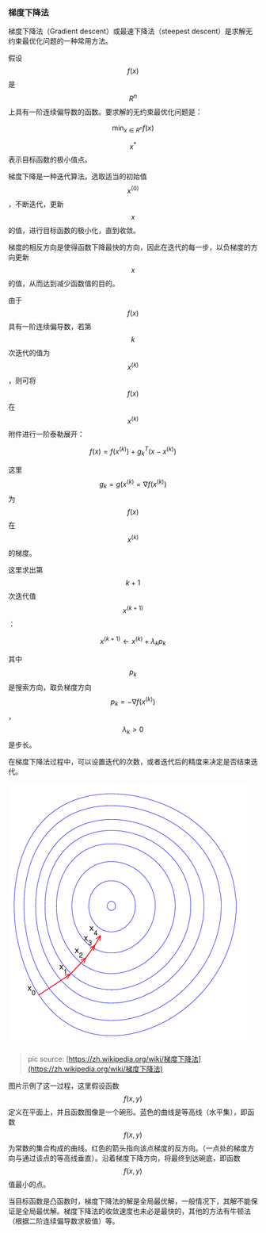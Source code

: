 ### 梯度下降法

梯度下降法（Gradient descent）或最速下降法（steepest descent）是求解无约束最优化问题的一种常用方法。

假设$$f(x)$$是$$R^n$$上具有一阶连续偏导数的函数。要求解的无约束最优化问题是：


$$
    \displaystyle\min_{x\in R^n}     f(x)
$$


$$x^*$$表示目标函数的极小值点。

梯度下降是一种迭代算法。选取适当的初始值$$x^{(0)}$$，不断迭代，更新$$x$$的值，进行目标函数的极小化，直到收敛。

梯度的相反方向是使得函数下降最快的方向，因此在迭代的每一步，以负梯度的方向更新$$x$$的值，从而达到减少函数值的目的。

由于$$f(x)$$具有一阶连续偏导数，若第$$k$$次迭代的值为$$x^{(k)}$$，则可将$$f(x)$$在$$x^{(k)}$$附件进行一阶泰勒展开：


$$
f(x)=f(x^{(k)})+g^T_k(x-x^{(k)})
$$


这里$$g_k=g(x^{(k)}=\nabla f(x^{(k)})$$为$$f(x)$$在$$x^{(k)}$$的梯度。

这里求出第$$k+1$$次迭代值$$x^{(k+1)}$$：


$$
x^{(k+1)}\gets x^{(k)}+\lambda_k p_k
$$


其中$$p_k$$是搜索方向，取负梯度方向$$p_k=-\nabla f(x^{(k)})$$，$$\lambda_k>0$$是步长。

在梯度下降法过程中，可以设置迭代的次数，或者迭代后的精度来决定是否结束迭代。

![](/assets/Gradient_descent.png)

> pic source: [https://zh.wikipedia.org/wiki/梯度下降法](https://zh.wikipedia.org/wiki/梯度下降法)

图片示例了这一过程，这里假设函数$$f(x,y)$$定义在平面上，并且函数图像是一个碗形。蓝色的曲线是等高线（水平集），即函数$$f(x,y)$$为常数的集合构成的曲线。红色的箭头指向该点梯度的反方向。（一点处的梯度方向与通过该点的等高线垂直）。沿着梯度下降方向，将最终到达碗底，即函数$$f(x,y)$$值最小的点。

当目标函数是凸函数时，梯度下降法的解是全局最优解，一般情况下，其解不能保证是全局最优解。梯度下降法的收敛速度也未必是最快的，其他的方法有牛顿法（根据二阶连续偏导数求极值）等。


